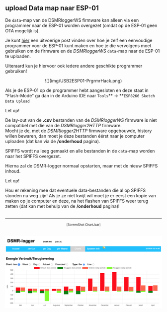 ## upload Data map naar ESP-01
De `data`-map van de DSMRloggerWS firmware kan alleen via een programmer naar 
de ESP-01 worden overgezet (omdat op de ESP-01 geen OTA mogelijk is).

Je kunt 
[hier](https://willem.aandewiel.nl/index.php/2018/08/27/eenvoudige-programmer-voor-de-esp-01-esp8266/)
een uitvoerige post vinden over hoe je zelf een eenvoudige programmer voor de
ESP-01 kunt maken en hoe je die vervolgens moet gebruiken om de firmware en de
*DSMRloggerWS* `data`-map naar de ESP-01 te uploaden.

Uiteraard kun je hiervoor ook iedere andere geschikte programmer gebruiken!

<center>![](img/USB2ESP01-PrgrmrHack.png)</center>

Als je de ESP-01 op de programmer hebt aangesloten en deze staat in "Flash-Mode"
ga dan in de Arduino IDE naar `Tools`** -> **`ESP8266 Sketch Data Upload` <br>

<div class="admonition note">
<p class="admonition-title">Let op!</p>
De lay-out van de <b>.csv</b> bestanden van de <i>DSMRloggerWS</i> firmware is niet
compatibel met die van de <i>DSMRlogger2HTTP</i> firmware.<br>
Mocht je de, met de <i>DSMRlogger2HTTP</i> firmware opgebouwde, history willen
bewaren, dan moet je deze bestanden éérst naar je computer uploaden (dat kan
via de <b>/onderhoud</b> pagina).
</div>

SPIFFS wordt nu leeg gemaakt en alle bestanden in de `data`-map worden naar het SPIFFS overgezet.

Hierna zal de DSMR-logger normaal opstarten, maar met de nieuw SPIFFS inhoud.

<div class="admonition note">
<p class="admonition-title">Let op!</p>
Hou er rekening mee dat eventuele data-bestanden die al op SPIFFS stonden nu weg zijn! 
Als je ze niet kwijt wil moet je er eerst een kopie van maken op je computer en deze, 
na het flashen van SPIFFS weer terug zetten (dat kan met behulp van de 
<b>/onderhoud</b> pagina)!
</div>


<br>

---
<center style="font-size: 70%;">[ScreenShot ChartJaar]</center><br>

![](img/ChartJaar.png)




